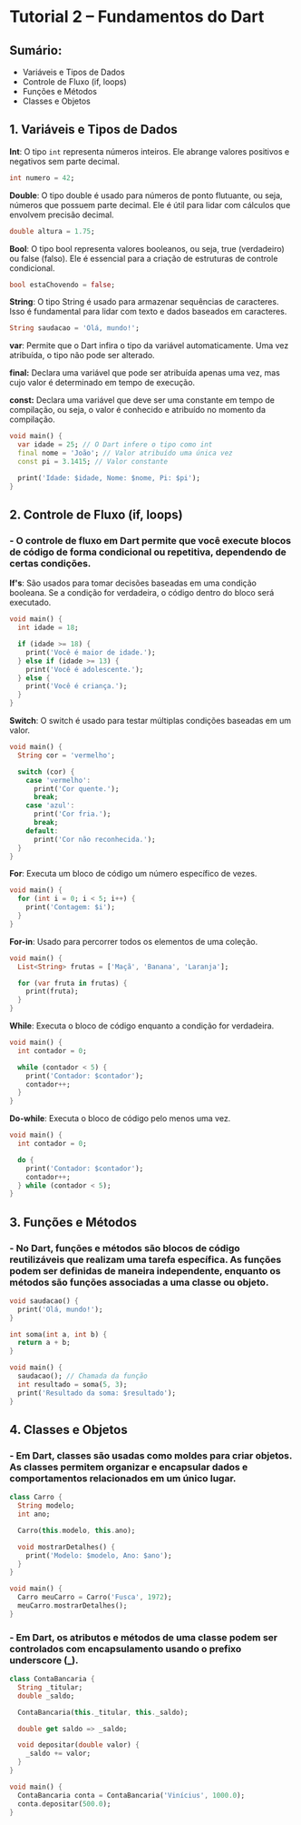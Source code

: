 # Tutorial 2 – Fundamentos do Dart

## Sumário:
- Variáveis e Tipos de Dados
- Controle de Fluxo (if, loops)
- Funções e Métodos
- Classes e Objetos

## 1. Variáveis e Tipos de Dados

**Int**: O tipo `int` representa números inteiros. Ele abrange valores positivos e negativos sem parte decimal.

```dart
int numero = 42;
```

**Double**: O tipo double é usado para números de ponto flutuante, ou seja, números que possuem parte decimal. Ele é útil para lidar com cálculos que envolvem precisão decimal.

```dart
double altura = 1.75;
```

**Bool**: O tipo bool representa valores booleanos, ou seja, true (verdadeiro) ou false (falso). Ele é essencial para a criação de estruturas de controle condicional.

```dart
bool estaChovendo = false;
```

**String**: O tipo String é usado para armazenar sequências de caracteres. Isso é fundamental para lidar com texto e dados baseados em caracteres.

```dart
String saudacao = 'Olá, mundo!';
```

**var**: Permite que o Dart infira o tipo da variável automaticamente. Uma vez atribuída, o tipo não pode ser alterado.

**final:** Declara uma variável que pode ser atribuída apenas uma vez, mas cujo valor é determinado em tempo de execução.

**const:** Declara uma variável que deve ser uma constante em tempo de compilação, ou seja, o valor é conhecido e atribuído no momento da compilação.


```dart
void main() {
  var idade = 25; // O Dart infere o tipo como int
  final nome = 'João'; // Valor atribuído uma única vez
  const pi = 3.1415; // Valor constante

  print('Idade: $idade, Nome: $nome, Pi: $pi');
}

```

## 2. Controle de Fluxo (if, loops)

### - O controle de fluxo em Dart permite que você execute blocos de código de forma condicional ou repetitiva, dependendo de certas condições.

**If's**: São usados para tomar decisões baseadas em uma condição booleana. Se a condição for verdadeira, o código dentro do bloco será executado.

```dart
void main() {
  int idade = 18;

  if (idade >= 18) {
    print('Você é maior de idade.');
  } else if (idade >= 13) {
    print('Você é adolescente.');
  } else {
    print('Você é criança.');
  }
}

```

**Switch**: O switch é usado para testar múltiplas condições baseadas em um valor.

```dart
void main() {
  String cor = 'vermelho';

  switch (cor) {
    case 'vermelho':
      print('Cor quente.');
      break;
    case 'azul':
      print('Cor fria.');
      break;
    default:
      print('Cor não reconhecida.');
  }
}

```

**For**: Executa um bloco de código um número específico de vezes.

```dart
void main() {
  for (int i = 0; i < 5; i++) {
    print('Contagem: $i');
  }
}

```

**For-in**: Usado para percorrer todos os elementos de uma coleção.

```dart
void main() {
  List<String> frutas = ['Maçã', 'Banana', 'Laranja'];

  for (var fruta in frutas) {
    print(fruta);
  }
}


```

**While**: Executa o bloco de código enquanto a condição for verdadeira.

```dart
void main() {
  int contador = 0;

  while (contador < 5) {
    print('Contador: $contador');
    contador++;
  }
}


```

**Do-while**: Executa o bloco de código pelo menos uma vez.

```dart
void main() {
  int contador = 0;

  do {
    print('Contador: $contador');
    contador++;
  } while (contador < 5);
}
```

## 3. Funções e Métodos

### - No Dart, funções e métodos são blocos de código reutilizáveis que realizam uma tarefa específica. As funções podem ser definidas de maneira independente, enquanto os métodos são funções associadas a uma classe ou objeto.

```dart
void saudacao() {
  print('Olá, mundo!');
}

int soma(int a, int b) {
  return a + b;
}

void main() {
  saudacao(); // Chamada da função
  int resultado = soma(5, 3); 
  print('Resultado da soma: $resultado');
}
```

## 4. Classes e Objetos

### - Em Dart, classes são usadas como moldes para criar objetos. As classes permitem organizar e encapsular dados e comportamentos relacionados em um único lugar.

```dart
class Carro {
  String modelo;
  int ano;

  Carro(this.modelo, this.ano);

  void mostrarDetalhes() {
    print('Modelo: $modelo, Ano: $ano');
  }
}

void main() {
  Carro meuCarro = Carro('Fusca', 1972);
  meuCarro.mostrarDetalhes();
}

```

### - Em Dart, os atributos e métodos de uma classe podem ser controlados com encapsulamento usando o prefixo underscore (_).

```dart
class ContaBancaria {
  String _titular;
  double _saldo;

  ContaBancaria(this._titular, this._saldo);

  double get saldo => _saldo;

  void depositar(double valor) {
    _saldo += valor;
  }
}

void main() {
  ContaBancaria conta = ContaBancaria('Vinícius', 1000.0);
  conta.depositar(500.0);
}

```
